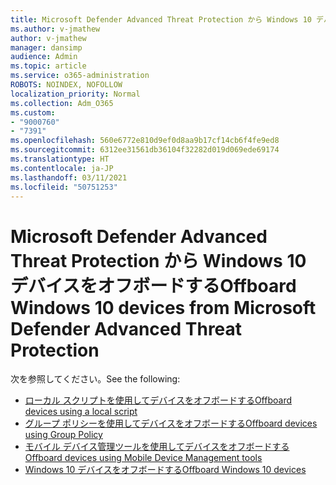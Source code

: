 ```yaml
---
title: Microsoft Defender Advanced Threat Protection から Windows 10 デバイスをオフボードする
ms.author: v-jmathew
author: v-jmathew
manager: dansimp
audience: Admin
ms.topic: article
ms.service: o365-administration
ROBOTS: NOINDEX, NOFOLLOW
localization_priority: Normal
ms.collection: Adm_O365
ms.custom:
- "9000760"
- "7391"
ms.openlocfilehash: 560e6772e810d9ef0d8aa9b17cf14cb6f4fe9ed8
ms.sourcegitcommit: 6312ee31561db36104f32282d019d069ede69174
ms.translationtype: HT
ms.contentlocale: ja-JP
ms.lasthandoff: 03/11/2021
ms.locfileid: "50751253"
---
```

# <a name="offboard-windows-10-devices-from-microsoft-defender-advanced-threat-protection"></a><span data-ttu-id="58e6a-102">Microsoft Defender Advanced Threat Protection から Windows 10 デバイスをオフボードする</span><span class="sxs-lookup"><span data-stu-id="58e6a-102">Offboard Windows 10 devices from Microsoft Defender Advanced Threat Protection</span></span>

<span data-ttu-id="58e6a-103">次を参照してください。</span><span class="sxs-lookup"><span data-stu-id="58e6a-103">See the following:</span></span>

- [<span data-ttu-id="58e6a-104">ローカル スクリプトを使用してデバイスをオフボードする</span><span class="sxs-lookup"><span data-stu-id="58e6a-104">Offboard devices using a local script</span></span>](https://go.microsoft.com/fwlink/?linkid=2143465)
- [<span data-ttu-id="58e6a-105">グループ ポリシーを使用してデバイスをオフボードする</span><span class="sxs-lookup"><span data-stu-id="58e6a-105">Offboard devices using Group Policy</span></span>](https://go.microsoft.com/fwlink/?linkid=2143632)
- [<span data-ttu-id="58e6a-106">モバイル デバイス管理ツールを使用してデバイスをオフボードする</span><span class="sxs-lookup"><span data-stu-id="58e6a-106">Offboard devices using Mobile Device Management tools</span></span>](https://go.microsoft.com/fwlink/?linkid=2143633)
- [<span data-ttu-id="58e6a-107">Windows 10 デバイスをオフボードする</span><span class="sxs-lookup"><span data-stu-id="58e6a-107">Offboard Windows 10 devices</span></span>](https://go.microsoft.com/fwlink/?linkid=2143629)
